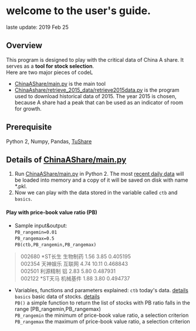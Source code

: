 # welcome to the user's guide.


laste update: 2019 Feb 25

## Overview
This program is designed to play with the critical data of China A share. It serves as a **tool for stock selection**.<br>
Here are two major pieces of codeL<br>
* [ChinaAShare/main.py](https://github.com/broken1999/ChinaAShare/blob/master/main.py) is the main tool
* [ChinaAshare/retrieve_2015_data/retrieve2015data.py](https://github.com/broken1999/ChinaAShare/blob/master/retrieve_2015_data/retrieve2015data.py) is the program used to download historical data of 2015. The year 2015 is chosen, because A share had a peak that can be used as an indicator of room for growth.

## Prerequisite
Python 2, Numpy, Pandas, [TuShare](https://pypi.org/project/tushare/)

## Details of [ChinaAShare/main.py](https://github.com/broken1999/ChinaAShare/blob/master/main.py)
1. Run [ChinaAShare/main.py](https://github.com/broken1999/ChinaAShare/blob/master/main.py) in Python 2. The most [recent daily data](http://tushare.org/trading.html#id4) will be loaded into memory and a copy of it will be saved on disk with name *.pkl.<br>
2. Now we can play with the data stored in the variable called `ctb` and `basics`.<br>

#### Play with price-book value ratio (PB)
* Sample input&output:<br>
`PB_rangemin=0.01`<br>
`PB_rangemax=0.5`<br>
`PB(ctb,PB_rangemin,PB_rangemax)`<br>
>002680  \*ST长生     生物制药   1.56   3.85  0.405195<br>
>002354   天神娱乐      互联网   4.74  10.11  0.468843<br>
>002501   利源精制        铝   2.83   5.80  0.487931<br>
>002122  \*ST天马     机械基件   1.88   3.80  0.494737<br>
* Variables, functions and parameters explained: 
`ctb` today's data. [details](http://tushare.org/trading.html#id3) <br>
`basics` basic data of stocks. [details](http://tushare.org/trading.html#id3) <br>
`PB()` a simple function to return the list of stocks with PB ratio falls in the range \[PB_rangemin,PB_rangemax\) <br>
`PB_rangemin` the minimum of price-book value ratio, a selection criterion <br>
`PB_rangemax` the maximum of price-book value ratio, a selection criterion <br>





